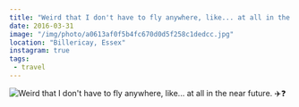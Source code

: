 ```yaml
---
title: "Weird that I don't have to fly anywhere, like... at all in the near future. ✈️❓"
date: 2016-03-31
image: "/img/photo/a0613af0f5b4fc670d0d5f258c1dedcc.jpg"
location: "Billericay, Essex"
instagram: true
tags:
 - travel
---
```


![Weird that I don't have to fly anywhere, like... at all in the near future. ✈️❓](/img/photo/a0613af0f5b4fc670d0d5f258c1dedcc.jpg)
